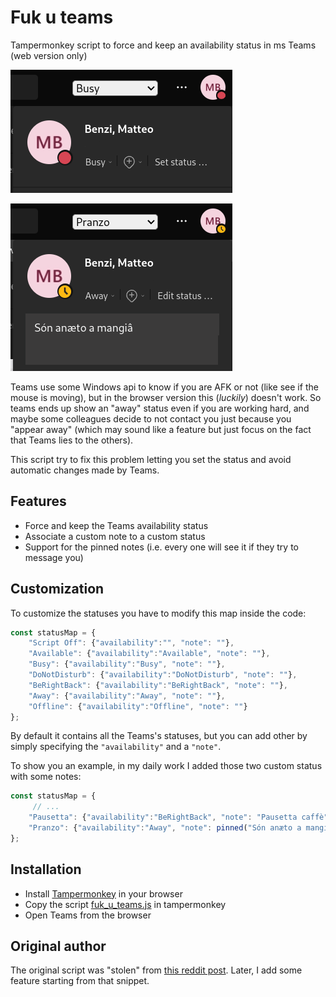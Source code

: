 # Fuk u teams
Tampermonkey script to force and keep an availability status in ms Teams (web version only)

![](busy.png)

![](away_message.png)

Teams use some Windows api to know if you are AFK or not (like see if the mouse is moving), but in the browser version this (_luckily_) doesn't work. So teams ends up show an "away" status even if you are working hard, and maybe some colleagues decide to not contact you just because you "appear away" (which may sound like a feature but just focus on the fact that Teams lies to the others).

This script try to fix this problem letting you set the status and avoid automatic changes made by Teams.

## Features
- Force and keep the Teams availability status
- Associate a custom note to a custom status
- Support for the pinned notes (i.e. every one will see it if they try to message you)

## Customization
To customize the statuses you have to modify this map inside the code:
```js
const statusMap = {
    "Script Off": {"availability":"", "note": ""},
    "Available": {"availability":"Available", "note": ""},
    "Busy": {"availability":"Busy", "note": ""},
    "DoNotDisturb": {"availability":"DoNotDisturb", "note": ""},
    "BeRightBack": {"availability":"BeRightBack", "note": ""},
    "Away": {"availability":"Away", "note": ""},
    "Offline": {"availability":"Offline", "note": ""}
};
```
By default it contains all the Teams's statuses, but you can add other by simply specifying the `"availability"` and a `"note"`.

To show you an example, in my daily work I added those two custom status with some notes:
```js
const statusMap = {
     // ...
    "Pausetta": {"availability":"BeRightBack", "note": "Pausetta caffè"},
    "Pranzo": {"availability":"Away", "note": pinned("Són anæto a mangiâ")}
};
```

## Installation
- Install [Tampermonkey](https://www.tampermonkey.net/) in your browser
- Copy the script [fuk_u_teams.js](fuk_u_teams.js) in tampermonkey
- Open Teams from the browser

## Original author
The original script was "stolen" from [this reddit post](https://www.reddit.com/r/MicrosoftTeams/comments/k5w349/script_for_keeping_available_status_perpetually/).
Later, I add some feature starting from that snippet.
